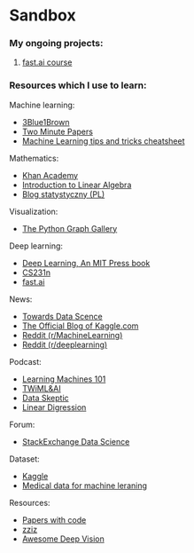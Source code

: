# Sandbox

### My ongoing projects:

1. [fast.ai course](https://course.fast.ai/)

### Resources which I use to learn:

Machine learning:
   * [3Blue1Brown](https://www.3blue1brown.com/)
   * [Two Minute Papers](https://www.youtube.com/channel/UCbfYPyITQ-7l4upoX8nvctg)
   * [Machine Learning tips and tricks cheatsheet](https://stanford.edu/~shervine/teaching/cs-229/cheatsheet-machine-learning-tips-and-tricks)
   
Mathematics:
   * [Khan Academy](https://www.khanacademy.org/math/linear-algebra)
   * [Introduction to Linear Algebra](http://math.mit.edu/~gs/linearalgebra/)
   * [Blog statystyczny (PL)](https://www.statystyczny.pl/)
   
Visualization:
   * [The Python Graph Gallery](https://python-graph-gallery.com/)
   
Deep learning:
   * [Deep Learning, An MIT Press book](http://www.deeplearningbook.org/)
   * [CS231n](http://cs231n.stanford.edu/)
   * [fast.ai](https://www.fast.ai/)

News:
   * [Towards Data Scence](https://towardsdatascience.com/machine-learning/home)
   * [The Official Blog of Kaggle.com](http://blog.kaggle.com/)
   * [Reddit (r/MachineLearning)](https://www.reddit.com/r/MachineLearning/)
   * [Reddit (r/deeplearning)](https://www.reddit.com/r/deeplearning/)
   
Podcast:
   * [Learning Machines 101](http://lineardigressions.com/)
   * [TWiML&AI](https://twimlai.com/)
   * [Data Skeptic](http://dataskeptic.com/)
   * [Linear Digression](http://lineardigressions.com/)
   
Forum:
   * [StackExchange Data Science](https://datascience.stackexchange.com/)
      
Dataset:
   * [Kaggle](https://www.kaggle.com/datasets)
   * [Medical data for machine leraning](https://github.com/beamandrew/medical-data)
   
Resources:
   * [Papers with code](https://paperswithcode.com/sota)
   * [zziz](https://github.com/zziz/pwc)
   * [Awesome Deep Vision](https://github.com/kjw0612/awesome-deep-vision)